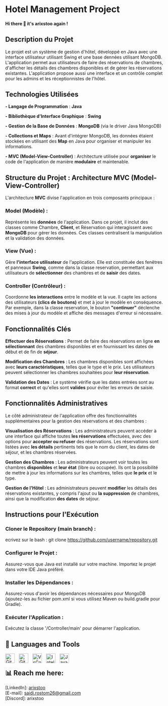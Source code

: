 # **Hotel Management Project**

#### Hi there 👋 it's arixstoo again !
## Description du Projet
Le projet est un système de gestion d'hôtel, développé en Java avec une interface utilisateur utilisant Swing et une base dennées utilisant MongoDB. L'application permet aux utilisateurs de faire des réservations de chambres, d'afficher les détails des chambres disponibles et de gérer les réservations existantes. L'application propose aussi une interface et un contrôle complet pour les admins et les réceptionnistes de l'hôtel. 

## Technologies Utilisées
**- Langage de Programmation** : **Java**

**- Bibliothèque d'Interface Graphique** : **Swing**

**- Gestion de la Base de Données** : **MongoDB** (via le driver Java MongoDB)

**- Collections et Maps** : Avant d'intégrer MongoDB, les données étaient stockées en utilisant des **Map** en Java pour organiser et manipuler les informations.

**- MVC (Model-View-Controller)** : Architecture utilisée pour **organiser** le code de l'application de manière **modulaire** et maintenable.


## Structure du Projet : Architecture MVC (Model-View-Controller)
L'architecture **MVC** divise l'application en trois composants principaux :

### **Model (Modèle)** :
Représente les **données** de l'application. Dans ce projet, il inclut des classes comme Chambre, **Client**, et Réservation qui interagissent avec **MongoDB** pour gérer les données. Ces classes centralisent la manipulation et la validation des données.

### **View (Vue)** :
Gère **l'interface utilisateur** de l'application. Elle est constituée des fenêtres et panneaux **Swing**, comme dans la classe reservation, permettant aux utilisateurs de **sélectionner** des chambres et de **saisir** des dates.

### **Controller (Contrôleur)** :
Coordonne **les interactions** entre le modèle et la vue. Il capte les actions des utilisateurs **(clics de boutons)** et met à jour le modèle en conséquence. Par exemple, dans la classe reservation, le bouton **"continuer"** déclenche des mises à jour du modèle et affiche des messages d'erreur si nécessaire.


## Fonctionnalités Clés
**Effectuer des Réservations** : Permet de faire des réservations en ligne **en sélectionnant** des chambres disponibles et en fournissant les dates de début et de fin de **séjour**.

**Modification des Chambres** : Les chambres disponibles sont affichées avec **leurs caractéristiques**, telles que le type et le prix. Les utilisateurs peuvent sélectionner les chambres souhaitées pour **leur réservation**.

**Validation des Dates** : Le système vérifie que les dates entrées sont au format **correct** et qu'elles sont **valides** pour éviter les erreurs de saisie.

## Fonctionnalités Administratives
Le côté administrateur de l'application offre des fonctionnalités supplémentaires pour la gestion des réservations et des chambres :

**Visualisation des Réservations** : Les administrateurs peuvent accéder à une interface qui affiche toutes **les réservations** effectuées, avec des options pour **accepter ou refuser** des réservations. Les réservations sont listées avec **les détails** pertinents tels que le nom du client, les dates de séjour, et les chambres réservées.

**Gestion des Chambres** : Les administrateurs peuvent voir toutes les chambres **disponibles** et **leur état** (libre ou occupée). Ils ont la possibilité de mettre à jour les informations sur les chambres, telles que **le prix** et le type.

**Gestion de l'Hôtel** : Les administrateurs peuvent **modifier** les détails des réservations existantes, y compris l'ajout ou **la suppression** de chambres, ainsi que la modification **des dates** de séjour.


## Instructions pour l'Exécution
### Cloner le Repository (main branch) :
ecrivez sur le bash : git clone https://github.com/username/repository.git

### Configurer le Projet :
Assurez-vous que Java est installé sur votre machine.
Importez le projet dans votre IDE Java préféré.

### Installer les Dépendances :
Assurez-vous d'avoir les dépendances nécessaires pour MongoDB (ajoutez-les au fichier pom.xml si vous utilisez Maven ou build.gradle pour Gradle).

### Exécuter l'Application :
Exécutez la classe '/Controller/main' pour démarrer l'application.

## 🧰 Languages and Tools
        

<img align="left" alt="GitHub" width="30px" style="padding-right:10px;" src="https://cdn.jsdelivr.net/gh/devicons/devicon@latest/icons/github/github-original.svg" />
<img align="left" alt="Git" width="30px" style="padding-right:10px;" src="https://cdn.jsdelivr.net/gh/devicons/devicon/icons/git/git-original.svg" />
<img align="left" alt="VsCode" width="30px" style="padding-right:10px;" src="https://cdn.jsdelivr.net/gh/devicons/devicon@latest/icons/vscode/vscode-original.svg" />
<img align="left" alt="IntelliJ" width="30px" style="padding-right:10px;" src="https://cdn.jsdelivr.net/gh/devicons/devicon@latest/icons/intellij/intellij-original.svg" />
<img align="left" alt="Java" width="30px" style="padding-right:10px;" src="https://cdn.jsdelivr.net/gh/devicons/devicon/icons/java/java-original.svg"/>
<br />


## 📊 Reach me here:

[LinkedIn]: <a href="https://www.linkedin.com/in/saidi-mohamed-rostom-21b3b525a/" target="_blank">arixstoo</a>
<br />
[E-mail]: saidi.rostom26@gmail.com
<br />
[Discord]: arixstoo
